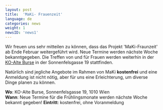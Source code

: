 ```yaml
---
layout: post
title:  'MaKi- Frauenzeit'
language: de
categories: news
weight: 1
newsID: 'news1'
---
```


Wir freuen uns sehr mitteilen zu können, dass das Projekt 'MaKi-Fraunzeit' ab Ende Februar weitergeführt wird. Neue Termine werden nächste Woche bekanntgegeben. Die Treffen von und für Frauen werden weiterhin in der [KO-Alte Burse](http://ko-alteburse.at/) in der Sonnenfelsgasse 19 stattfinden.

Natürlich sind jegliche Angebote im Rahmen von MaKi **kostenfrei** und eine Anmeldung ist nicht nötig, aber für uns eine Erleichterung, um diverse Dinge planen zu können.


**Wo**: KO-Alte Burse, Sonnenfelsgasse 19, 1010 Wien  
**Wann**: Neue Termine für die Frühlingsmonate werden nächste Woche bekannt gegeben!
**Eintritt**: kostenfrei, ohne Voranmeldung
